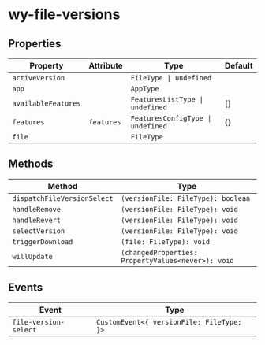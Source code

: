 # wy-file-versions

## Properties

| Property            | Attribute  | Type                              | Default |
|---------------------|------------|-----------------------------------|---------|
| `activeVersion`     |            | `FileType \| undefined`           |         |
| `app`               |            | `AppType`                         |         |
| `availableFeatures` |            | `FeaturesListType \| undefined`   | []      |
| `features`          | `features` | `FeaturesConfigType \| undefined` | {}      |
| `file`              |            | `FileType`                        |         |

## Methods

| Method                      | Type                                             |
|-----------------------------|--------------------------------------------------|
| `dispatchFileVersionSelect` | `(versionFile: FileType): boolean`               |
| `handleRemove`              | `(versionFile: FileType): void`                  |
| `handleRevert`              | `(versionFile: FileType): void`                  |
| `selectVersion`             | `(versionFile: FileType): void`                  |
| `triggerDownload`           | `(file: FileType): void`                         |
| `willUpdate`                | `(changedProperties: PropertyValues<never>): void` |

## Events

| Event                 | Type                                      |
|-----------------------|-------------------------------------------|
| `file-version-select` | `CustomEvent<{ versionFile: FileType; }>` |
